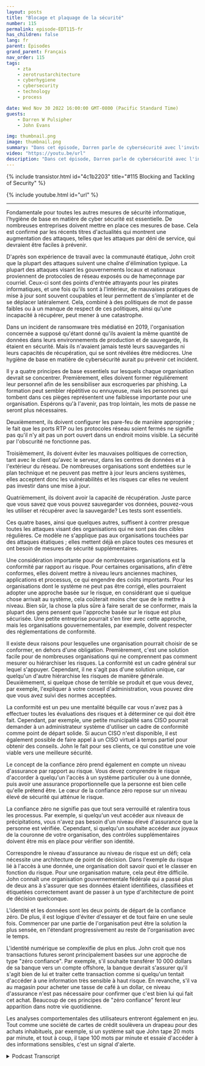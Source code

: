 ```yaml
---
layout: posts
title: "Blocage et plaquage de la sécurité"
number: 115
permalink: episode-EDT115-fr
has_children: false
lang: fr
parent: Épisodes
grand_parent: Français
nav_order: 115
tags:
    - zta
    - zerotrustarchitecture
    - cyberhygiene
    - cybersecurity
    - technology
    - process

date: Wed Nov 30 2022 16:00:00 GMT-0800 (Pacific Standard Time)
guests:
    - Darren W Pulsipher
    - John Evans

img: thumbnail.png
image: thumbnail.png
summary: "Dans cet épisode, Darren parle de cybersécurité avec l'invité récurrent John Evans, conseiller en technologie en chef chez World Wide Technology (WWT)."
video: "https://youtu.be/url"
description: "Dans cet épisode, Darren parle de cybersécurité avec l'invité récurrent John Evans, conseiller en technologie en chef chez World Wide Technology (WWT)."
---
```


<div>
{% include transistor.html id="4c1b2203" title="#115 Blocking and Tackling of Security" %}

{% include youtube.html id="url" %}
</div>

---

Fondamentale pour toutes les autres mesures de sécurité informatique, l'hygiène de base en matière de cyber sécurité est essentielle. De nombreuses entreprises doivent mettre en place ces mesures de base. Cela est confirmé par les récents titres d'actualités qui montrent une augmentation des attaques, telles que les attaques par déni de service, qui devraient être faciles à prévenir.

D'après son expérience de travail avec la communauté étatique, John croit que la plupart des attaques suivent une chaîne d'élimination typique. La plupart des attaques visant les gouvernements locaux et nationaux proviennent de protocoles de réseau exposés ou de hameçonnage par courriel. Ceux-ci sont des points d'entrée attrayants pour les pirates informatiques, et une fois qu'ils sont à l'intérieur, de mauvaises pratiques de mise à jour sont souvent coupables et leur permettent de s'implanter et de se déplacer latéralement. Cela, combiné à des politiques de mot de passe faibles ou à un manque de respect de ces politiques, ainsi qu'une incapacité à récupérer, peut mener à une catastrophe.

Dans un incident de ransomware très médiatisé en 2019, l'organisation concernée a supposé qu'étant donné qu'ils avaient la même quantité de données dans leurs environnements de production et de sauvegarde, ils étaient en sécurité. Mais ils n'avaient jamais testé leurs sauvegardes ni leurs capacités de récupération, qui se sont révélées être médiocres. Une hygiène de base en matière de cybersécurité aurait pu prévenir cet incident.

Il y a quatre principes de base essentiels sur lesquels chaque organisation devrait se concentrer. Premièrement, elles doivent former régulièrement leur personnel afin de les sensibiliser aux escroqueries par phishing. La formation peut sembler répétitive ou ennuyeuse, mais les personnes qui tombent dans ces pièges représentent une faiblesse importante pour une organisation. Espérons qu'à l'avenir, pas trop lointain, les mots de passe ne seront plus nécessaires.

Deuxièmement, ils doivent configurer les pare-feu de manière appropriée ; le fait que les ports RTP ou les protocoles réseau soient fermés ne signifie pas qu'il n'y ait pas un port ouvert dans un endroit moins visible. La sécurité par l'obscurité ne fonctionne pas.

Troisièmement, ils doivent éviter les mauvaises politiques de correction, tant avec le client qu'avec le serveur, dans les centres de données et à l'extérieur du réseau. De nombreuses organisations sont endettées sur le plan technique et ne peuvent pas mettre à jour leurs anciens systèmes, elles acceptent donc les vulnérabilités et les risques car elles ne veulent pas investir dans une mise à jour.

Quatrièmement, ils doivent avoir la capacité de récupération. Juste parce que vous savez que vous pouvez sauvegarder vos données, pouvez-vous les utiliser et récupérer avec la sauvegarde? Les tests sont essentiels.

Ces quatre bases, ainsi que quelques autres, suffisent à contrer presque toutes les attaques visant des organisations qui ne sont pas des cibles régulières. Ce modèle ne s'applique pas aux organisations touchées par des attaques étatiques ; elles mettent déjà en place toutes ces mesures et ont besoin de mesures de sécurité supplémentaires.

Une considération importante pour de nombreuses organisations est la conformité par rapport au risque. Pour certaines organisations, afin d'être conformes, elles doivent mettre à niveau leurs anciennes machines, applications et processus, ce qui engendre des coûts importants. Pour les organisations dont le système ne peut pas être corrigé, elles pourraient adopter une approche basée sur le risque, en considérant que si quelque chose arrivait au système, cela coûterait moins cher que de le mettre à niveau. Bien sûr, la chose la plus sûre à faire serait de se conformer, mais la plupart des gens pensent que l'approche basée sur le risque est plus sécurisée. Une petite entreprise pourrait s'en tirer avec cette approche, mais les organisations gouvernementales, par exemple, doivent respecter des réglementations de conformité.

Il existe deux raisons pour lesquelles une organisation pourrait choisir de se conformer, en dehors d'une obligation. Premièrement, c'est une solution facile pour de nombreuses organisations qui ne comprennent pas comment mesurer ou hiérarchiser les risques. La conformité est un cadre général sur lequel s'appuyer. Cependant, il ne s'agit pas d'une solution unique, car quelqu'un d'autre hiérarchise les risques de manière générale. Deuxièmement, si quelque chose de terrible se produit et que vous devez, par exemple, l'expliquer à votre conseil d'administration, vous pouvez dire que vous avez suivi des normes acceptées.

La conformité est un peu une mentalité béquille car vous n'avez pas à effectuer toutes les évaluations des risques et à déterminer ce qui doit être fait. Cependant, par exemple, une petite municipalité sans CISO pourrait demander à un administrateur système d'utiliser un cadre de conformité comme point de départ solide. Si aucun CISO n'est disponible, il est également possible de faire appel à un CISO virtuel à temps partiel pour obtenir des conseils. John le fait pour ses clients, ce qui constitue une voie viable vers une meilleure sécurité.

Le concept de la confiance zéro prend également en compte un niveau d'assurance par rapport au risque. Vous devez comprendre le risque d'accorder à quelqu'un l'accès à un système particulier ou à une donnée, puis avoir une assurance proportionnelle que la personne est bien celle qu'elle prétend être. Le cœur de la confiance zéro repose sur un niveau élevé de sécurité qui atténue le risque.

La confiance zéro ne signifie pas que tout sera verrouillé et ralentira tous les processus. Par exemple, si quelqu'un veut accéder aux niveaux de précipitations, vous n'avez pas besoin d'un niveau élevé d'assurance que la personne est vérifiée. Cependant, si quelqu'un souhaite accéder aux joyaux de la couronne de votre organisation, des contrôles supplémentaires doivent être mis en place pour vérifier son identité.

Correspondre le niveau d'assurance au niveau de risque est un défi; cela nécessite une architecture de point de décision. Dans l'exemple du risque lié à l'accès à une donnée, une organisation doit savoir quoi et le classer en fonction du risque. Pour une organisation mature, cela peut être difficile. John connaît une organisation gouvernementale fédérale qui a passé plus de deux ans à s'assurer que ses données étaient identifiées, classifiées et étiquetées correctement avant de passer à un type d'architecture de point de décision quelconque.

L'identité et les données sont les deux points de départ de la confiance zéro. De plus, il est logique d'éviter d'essayer et de tout faire en une seule fois. Commencer par une partie de l'organisation peut être la solution la plus sensée, en l'étendant progressivement au reste de l'organisation avec le temps.

L'identité numérique se complexifie de plus en plus. John croit que nos transactions futures seront principalement basées sur une approche de type "zéro confiance". Par exemple, s'il souhaite transférer 10 000 dollars de sa banque vers un compte offshore, la banque devrait s'assurer qu'il s'agit bien de lui et traiter cette transaction comme si quelqu'un tentait d'accéder à une information très sensible à haut risque. En revanche, s'il va au magasin pour acheter une tasse de café à un dollar, ce niveau d'assurance n'est pas nécessaire pour confirmer que c'est bien lui qui fait cet achat. Beaucoup de ces principes de "zéro confiance" feront leur apparition dans notre vie quotidienne.

Les analyses comportementales des utilisateurs entreront également en jeu. Tout comme une société de cartes de crédit soulèvera un drapeau pour des achats inhabituels, par exemple, si un système sait que John tape 20 mots par minute, et tout à coup, il tape 100 mots par minute et essaie d'accéder à des informations sensibles, c'est un signal d'alerte.



<details>
<summary> Podcast Transcript </summary>

<p></p>

</details>
